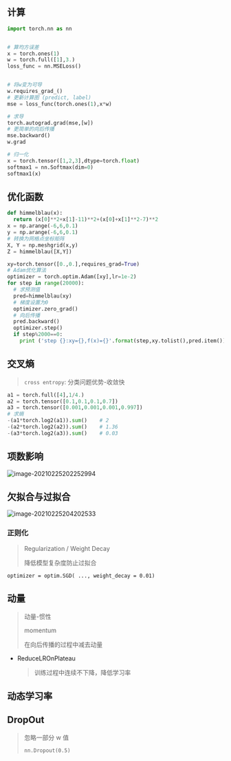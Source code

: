 <!--
title: 11-Pytorch基础
sort:
-->

## 计算

```python
import torch.nn as nn


# 算均方误差
x = torch.ones(1)
w = torch.full([1],3.)
loss_func = nn.MSELoss()


# 将w变为可导
w.requires_grad_()
# 更新计算图 (predict, label)
mse = loss_func(torch.ones(1),x*w)

# 求导
torch.autograd.grad(mse,[w])
# 更简单的向后传播
mse.backward()
w.grad

# 归一化
x = torch.tensor([1,2,3],dtype=torch.float)
softmax1 = nn.Softmax(dim=0)
softmax1(x)
```

## 优化函数

```python
def himmelblau(x):
  return (x[0]**2+x[1]-11)**2+(x[0]+x[1]**2-7)**2
x = np.arange(-6,6,0.1)
y = np.arange(-6,6,0.1)
# 转换为网格点坐标矩阵
X, Y = np.meshgrid(x,y)
Z = himmelblau([X,Y])

xy=torch.tensor([0.,0.],requires_grad=True)
# Adam优化算法
optimizer = torch.optim.Adam([xy],lr=1e-2)
for step in range(20000):
  # 求预测值
  pred=himmelblau(xy)
  # 梯度设置为0
  optimizer.zero_grad()
  # 向后传播
  pred.backward()
  optimizer.step()
  if step%2000==0:
    print ('step {}:xy={},f(x)={}'.format(step,xy.tolist(),pred.item()))

```

## 交叉熵

> `cross entropy`: 分类问题优势-收敛快

```python
a1 = torch.full([4],1/4.)
a2 = torch.tensor([0.1,0.1,0.1,0.7])
a3 = torch.tensor([0.001,0.001,0.001,0.997])
# 求熵
-(a1*torch.log2(a1)).sum()    # 2
-(a2*torch.log2(a2)).sum()    # 1.36
-(a3*torch.log2(a3)).sum()    # 0.03
```

## 项数影响

![image-20210225202252994](https://gitee.com/nmdfzf404/Image-hosting/raw/master/2021/image-20210225202252994.png)

## 欠拟合与过拟合

![image-20210225204202533](https://gitee.com/nmdfzf404/Image-hosting/raw/master/2021/image-20210225204202533.png)

### 正则化

> Regularization / Weight Decay
>
> 降低模型复杂度防止过拟合

`optimizer = optim.SGD( ..., weight_decay = 0.01)`

## 动量

> 动量-惯性
>
> momentum
>
> 在向后传播的过程中减去动量

- ReduceLROnPlateau

  > 训练过程中连续不下降，降低学习率

## 动态学习率

## DropOut

> 忽略一部分 w 值
>
> `nn.Dropout(0.5)`
